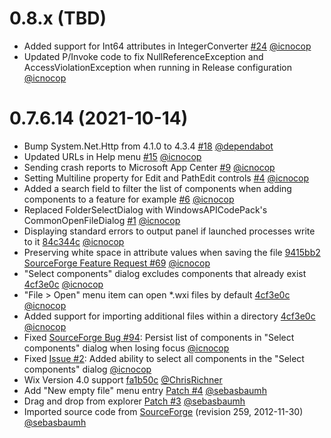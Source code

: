# 0.8.x (TBD)

* Added support for Int64 attributes in IntegerConverter [#24](https://github.com/WixEdit/WixEdit/issues/24) [@icnocop](https://github.com/icnocop)
* Updated P/Invoke code to fix NullReferenceException and AccessViolationException when running in Release configuration [@icnocop](https://github.com/icnocop)

# 0.7.6.14 (2021-10-14)

* Bump System.Net.Http from 4.1.0 to 4.3.4 [#18](https://github.com/WixEdit/WixEdit/pull/18) [@dependabot](https://github.com/dependabot)
* Updated URLs in Help menu [#15](https://github.com/WixEdit/WixEdit/pull/15) [@icnocop](https://github.com/icnocop)
* Sending crash reports to Microsoft App Center [#9](https://github.com/WixEdit/WixEdit/pull/9) [@icnocop](https://github.com/icnocop)
* Setting Multiline property for Edit and PathEdit controls [#4](https://github.com/WixEdit/WixEdit/issues/4) [@icnocop](https://github.com/icnocop)
* Added a search field to filter the list of components when adding components to a feature for example [#6](https://github.com/WixEdit/WixEdit/issues/6) [@icnocop](https://github.com/icnocop)
* Replaced FolderSelectDialog with WindowsAPICodePack's CommonOpenFileDialog [#1](https://github.com/WixEdit/WixEdit/issues/6) [@icnocop](https://github.com/icnocop)
* Displaying standard errors to output panel if launched processes write to it [84c344c](https://github.com/WixEdit/WixEdit/commit/84c344c775f6192123a8babb12613a22c54dc024) [@icnocop](https://github.com/icnocop)
* Preserving white space in attribute values when saving the file [9415bb2](https://github.com/WixEdit/WixEdit/commit/9415bb25d3e5304c4c740d197e5782c1ddc24f0b) [SourceForge Feature Request #69](https://sourceforge.net/p/wixedit/feature-requests/69/) [@icnocop](https://github.com/icnocop)
* "Select components" dialog excludes components that already exist [4cf3e0c](https://github.com/WixEdit/WixEdit/commit/4cf3e0c8ad8ee27c40a8487d55fd9a1d52a56ac0) [@icnocop](https://github.com/icnocop)
* "File > Open" menu item can open *.wxi files by default [4cf3e0c](https://github.com/WixEdit/WixEdit/commit/4cf3e0c8ad8ee27c40a8487d55fd9a1d52a56ac0) [@icnocop](https://github.com/icnocop)
* Added support for importing additional files within a directory [4cf3e0c](https://github.com/WixEdit/WixEdit/commit/4cf3e0c8ad8ee27c40a8487d55fd9a1d52a56ac0) [@icnocop](https://github.com/icnocop)
* Fixed [SourceForge Bug #94](https://sourceforge.net/p/wixedit/bugs/94/): Persist list of components in "Select components" dialog when losing focus [@icnocop](https://github.com/icnocop)
* Fixed [Issue #2](https://github.com/sebasbaumh/WixEdit/issues/2): Added ability to select all components in the "Select components" dialog [@icnocop](https://github.com/icnocop)
* Wix Version 4.0 support [fa1b50c](https://github.com/WixEdit/WixEdit/commit/fa1b50cbec654754d9e7e6d34c55ba6d3403c333) [@ChrisRichner](https://github.com/ChrisRichner)
* Add "New empty file" menu entry [Patch #4](https://sourceforge.net/p/wixedit/patches/4/) [@sebasbaumh](https://github.com/sebasbaumh)
* Drag and drop from explorer [Patch #3](https://sourceforge.net/p/wixedit/patches/3/) [@sebasbaumh](https://github.com/sebasbaumh)
* Imported source code from [SourceForge](https://svn.code.sf.net/p/wixedit/code/trunk/wixedit/) (revision 259, 2012-11-30) [@sebasbaumh](https://github.com/sebasbaumh)
